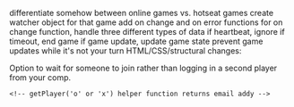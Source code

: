 <!-- download watcher file and add export module line -->
<!-- join online game as player O -->
differentiate somehow between online games vs. hotseat games
create watcher object for that game
add on change and on error functions
  for on change function, handle three different types of data
  if heartbeat, ignore
  if timeout, end game
  if game update, update game state
    prevent game updates while it's not your turn
HTML/CSS/structural changes:
  <!-- Join game online option -->
  Option to wait for someone to join rather than logging in a second
  player from your comp.
  <!-- In game, Display game ID#, primary player name, and player letter -->
    <!-- getPlayer('o' or 'x') helper function returns email addy -->
